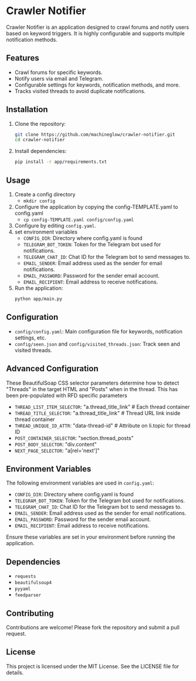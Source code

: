 # Crawler Notifier

Crawler Notifier is an application designed to crawl forums and notify users based on keyword triggers. It is highly configurable and supports multiple notification methods.

## Features
- Crawl forums for specific keywords.
- Notify users via email and Telegram.
- Configurable settings for keywords, notification methods, and more.
- Tracks visited threads to avoid duplicate notifications.

## Installation
1. Clone the repository:
   ```bash
   git clone https://github.com/machineglow/crawler-notifier.git
   cd crawler-notifier
   ```
2. Install dependencies:
   ```bash
   pip install -r app/requirements.txt
   ```

## Usage
1. Create a config directory
   - `mkdir config`
3. Configure the application by copying the config-TEMPLATE.yaml to config.yaml
   - `cp config-TEMPLATE.yaml config/config.yaml`
5. Configure by editing `config.yaml`.
6. set environment variables
   - `CONFIG_DIR`: Directory where config.yaml is found
   - `TELEGRAM_BOT_TOKEN`: Token for the Telegram bot used for notifications.
   - `TELEGRAM_CHAT_ID`: Chat ID for the Telegram bot to send messages to.
   - `EMAIL_SENDER`: Email address used as the sender for email notifications.
   - `EMAIL_PASSWORD`: Password for the sender email account.
   - `EMAIL_RECIPIENT`: Email address to receive notifications.
8. Run the application:
   ```bash
   python app/main.py
   ```

## Configuration
- `config/config.yaml`: Main configuration file for keywords, notification settings, etc.
- `config/seen.json` and `config/visited_threads.json`: Track seen and visited threads.

## Advanced Configuration

These BeautifulSoap CSS selector parameters determine how to detect "Threads" in the target HTML and "Posts" when in the thread.  This has been pre-populated with RFD specific parameters

- `THREAD_LIST_ITEM_SELECTOR`: "a.thread_title_link"              # Each thread container
- `THREAD_TITLE_SELECTOR`: "a.thread_title_link"        # Thread URL link inside thread container
- `THREAD_UNIQUE_ID_ATTR`: "data-thread-id"            # Attribute on li.topic for thread ID
- `POST_CONTAINER_SELECTOR`: "section.thread_posts"
- `POST_BODY_SELECTOR`: "div.content"
- `NEXT_PAGE_SELECTOR`: "a[rel='next']"


## Environment Variables

The following environment variables are used in `config.yaml`:

- `CONFIG_DIR`: Directory where config.yaml is found
- `TELEGRAM_BOT_TOKEN`: Token for the Telegram bot used for notifications.
- `TELEGRAM_CHAT_ID`: Chat ID for the Telegram bot to send messages to.
- `EMAIL_SENDER`: Email address used as the sender for email notifications.
- `EMAIL_PASSWORD`: Password for the sender email account.
- `EMAIL_RECIPIENT`: Email address to receive notifications.

Ensure these variables are set in your environment before running the application.

## Dependencies
- `requests`
- `beautifulsoup4`
- `pyyaml`
- `feedparser`

## Contributing
Contributions are welcome! Please fork the repository and submit a pull request.

## License
This project is licensed under the MIT License. See the LICENSE file for details.

